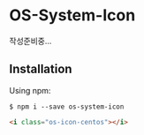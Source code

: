 # OS-System-Icon

작성준비중...

## Installation

Using npm:

    $ npm i --save os-system-icon



```html
<i class="os-icon-centos"></i>
```
